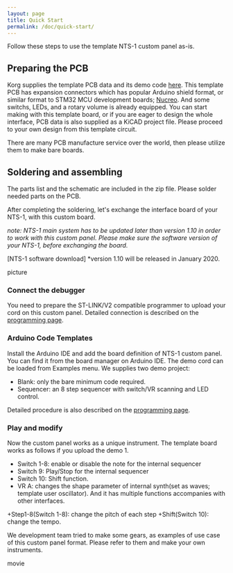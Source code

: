 ```yaml
---
layout: page
title: Quick Start
permalink: /doc/quick-start/
---
```


Follow these steps to use the template NTS-1 custom panel as-is.

## Preparing the PCB

Korg supplies the template PCB data and its demo code [here](). This template PCB has expansion connectors which has popular Arduino shield format, or similar format to STM32 MCU development boards; [Nucreo](https://www.st.com/en/evaluation-tools/stm32-nucleo-boards.html). And some switchs, LEDs, and a rotary volume is already equipped. You can start making with this template board, or if you are eager to design the whole interface, PCB data is also supplied as a KiCAD project file. Please proceed to your own design from this template circuit.

There are many PCB manufacture service over the world, 
 then please utilize them to make bare boards.

## Soldering and assembling

The parts list and the schematic are included in the zip file. Please solder needed parts on the PCB.

After completing the soldering, let's exchange the interface board of your NTS-1, with this custom board.

_note: NTS-1 main system has to be updated later than version 1.10 in order to work with this custom panel. Please make sure the software version of your NTS-1, before exchanging the board._

[NTS-1 software download]
*version 1.10 will be released in January 2020.

picture


### Connect the debugger

You need to prepare the ST-LINK/V2 compatible programmer to upload your cord on this custom panel. Detailed connection is described on the [programming page]().


### Arduino Code Templates

Install the Arduino IDE and add the board definition of NTS-1 custom panel. You can find it from the board manager on Arduino IDE. The demo cord can be loaded from Examples menu. We supplies two demo project:

* Blank: only the bare minimum code required.
* Sequencer: an 8 step sequencer with switch/VR scanning and LED control.

Detailed procedure is also described on the [programming page]().

### Play and modify

Now the custom panel works as a unique instrument. The template board works as follows if you upload the demo 1.

* Switch 1-8:
 enable or disable the note for the internal sequencer
* Switch 9:
 Play/Stop for the internal sequencer
* Switch 10:
 Shift function.
* VR A:
 changes the shape parameter of internal synth(set as waves; template user oscillator). And it has multiple functions accompanies with other interfaces.
 
 +Step1-8(Switch 1-8): change the pitch of each step
 +Shift(Switch 10): change the tempo.

We development team tried to make some gears, as examples of use case of this custom panel format. Please refer to them and make your own instruments.

movie
